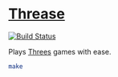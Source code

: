 # [Threase][1]

[![Build Status][2]][3]

Plays [Threes][4] games with ease.

``` sh
make
```

[1]: https://github.com/tfausak/threase
[2]: https://travis-ci.org/tfausak/threase.png?branch=master
[3]: https://travis-ci.org/tfausak/threase
[4]: http://asherv.com/threes/
